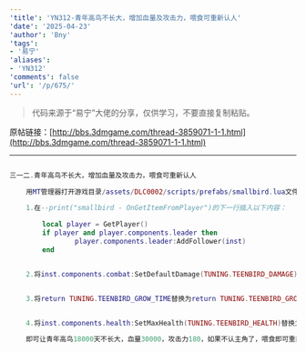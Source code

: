 ```yaml
---
'title': 'YN312-青年高鸟不长大，增加血量及攻击力，喂食可重新认人'
'date': '2025-04-23'
'author': 'Bny'
'tags':
- '易宁'
'aliases':
- 'YN312'
'comments': false
'url': '/p/675/'
---
```


> 代码来源于“易宁”大佬的分享，仅供学习，不要直接复制粘贴。

原帖链接：[http://bbs.3dmgame.com/thread-3859071-1-1.html](http://bbs.3dmgame.com/thread-3859071-1-1.html)

---

```lua  

三一二.青年高鸟不长大，增加血量及攻击力，喂食可重新认人

	用MT管理器打开游戏目录/assets/DLC0002/scripts/prefabs/smallbird.lua文件，

	1.在--print("smallbird - OnGetItemFromPlayer")的下一行插入以下内容：

		local player = GetPlayer()
		if player and player.components.leader then
				player.components.leader:AddFollower(inst)
		end


	2.将inst.components.combat:SetDefaultDamage(TUNING.TEENBIRD_DAMAGE)替换为inst.components.combat:SetDefaultDamage(TUNING.TEENBIRD_DAMAGE*5)


	3.将return TUNING.TEENBIRD_GROW_TIME替换为return TUNING.TEENBIRD_GROW_TIME*1000


	4.将inst.components.health:SetMaxHealth(TUNING.TEENBIRD_HEALTH)替换为inst.components.health:SetMaxHealth(TUNING.TEENBIRD_HEALTH*100)

	即可让青年高鸟18000天不长大，血量30000，攻击力180，如果不认主角了，喂食即可重新认人

```  

